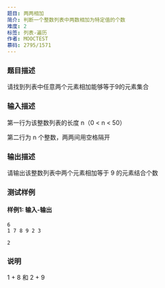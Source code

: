 ```yaml
---
题目: 两两相加
简介: 判断一个整数列表中两数相加为特定值的个数
难度: 2
标签: 列表-遍历
作者: MOOCTEST
慕码: 2795/1571
---
```


### 题目描述

请找到列表中任意两个元素相加能够等于9的元素集合

### 输入描述

第一行为该整数列表的长度 n（0 < n < 50）

第二行为 n 个整数，两两间用空格隔开

### 输出描述

请输出该整数列表中两个元素相加等于 9 的元素结合个数

### 测试样例

#### 样例1: 输入-输出

```
6
1 7 8 9 2 3
```

```
2
```

### 说明

1 + 8 和 2 + 9 